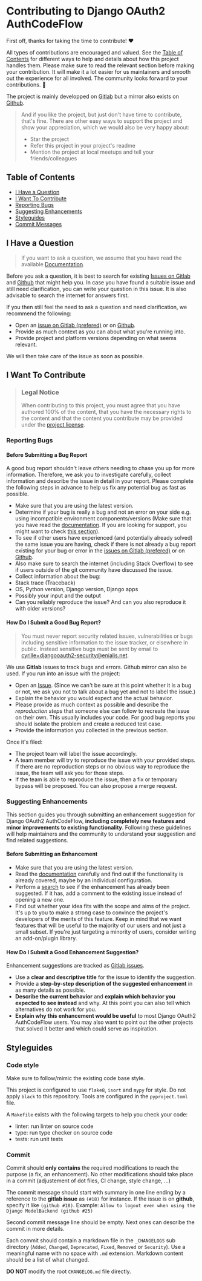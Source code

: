 <!-- omit in toc -->
# Contributing to Django OAuth2 AuthCodeFlow

First off, thanks for taking the time to contribute! ❤️

All types of contributions are encouraged and valued. See the [Table of Contents](#table-of-contents) for different ways to help and details about how this project handles them. Please make sure to read the relevant section before making your contribution. It will make it a lot easier for us maintainers and smooth out the experience for all involved. The community looks forward to your contributions. 🎉

The project is mainly developped on [Gitlab](https://gitlab.com/systra/qeto/lib/django-oauth2-authcodeflow) but a mirror also exists on [Github](https://github.com/jrd/django-oauth2-authcodeflow).

> And if you like the project, but just don't have time to contribute, that's fine. There are other easy ways to support the project and show your appreciation, which we would also be very happy about:
> - Star the project
> - Refer this project in your project's readme
> - Mention the project at local meetups and tell your friends/colleagues

<!-- omit in toc -->
## Table of Contents

- [I Have a Question](#i-have-a-question)
- [I Want To Contribute](#i-want-to-contribute)
- [Reporting Bugs](#reporting-bugs)
- [Suggesting Enhancements](#suggesting-enhancements)
- [Styleguides](#styleguides)
- [Commit Messages](#commit-messages)



## I Have a Question

> If you want to ask a question, we assume that you have read the available [Documentation](https://gitlab.com/systra/qeto/lib/django-oauth2-authcodeflow/-/blob/master/README.md).

Before you ask a question, it is best to search for existing [Issues on Gitlab](https://gitlab.com/systra/qeto/lib/django-oauth2-authcodeflow/issues) and [Github](https://github.com/jrd/django-oauth2-authcodeflow/issues) that might help you. In case you have found a suitable issue and still need clarification, you can write your question in this issue. It is also advisable to search the internet for answers first.

If you then still feel the need to ask a question and need clarification, we recommend the following:

- Open an [issue on Gitlab (prefered)](https://gitlab.com/systra/qeto/lib/django-oauth2-authcodeflow/issues/new) or on [Github](https://github.com/jrd/django-oauth2-authcodeflow/issues/new).
- Provide as much context as you can about what you're running into.
- Provide project and platform versions depending on what seems relevant.

We will then take care of the issue as soon as possible.

## I Want To Contribute

> ### Legal Notice <!-- omit in toc -->
> When contributing to this project, you must agree that you have authored 100% of the content, that you have the necessary rights to the content and that the content you contribute may be provided under the [project license](https://gitlab.com/systra/qeto/lib/django-oauth2-authcodeflow/-/blob/master/LICENSE).

### Reporting Bugs

<!-- omit in toc -->
#### Before Submitting a Bug Report

A good bug report shouldn't leave others needing to chase you up for more information. Therefore, we ask you to investigate carefully, collect information and describe the issue in detail in your report. Please complete the following steps in advance to help us fix any potential bug as fast as possible.

- Make sure that you are using the latest version.
- Determine if your bug is really a bug and not an error on your side e.g. using incompatible environment components/versions (Make sure that you have read the [documentation](https://gitlab.com/systra/qeto/lib/django-oauth2-authcodeflow/-/blob/master/README.md). If you are looking for support, you might want to check [this section](#i-have-a-question)).
- To see if other users have experienced (and potentially already solved) the same issue you are having, check if there is not already a bug report existing for your bug or error in the [issues on Gitlab (prefered)](https://gitlab.com/systra/qeto/lib/django-oauth2-authcodeflow/issues) or on [Github](https://github.com/jrd/django-oauth2-authcodeflow/issues).
- Also make sure to search the internet (including Stack Overflow) to see if users outside of the git community have discussed the issue.
- Collect information about the bug:
- Stack trace (Traceback)
- OS, Python version, Django version, Django apps
- Possibly your input and the output
- Can you reliably reproduce the issue? And can you also reproduce it with older versions?

<!-- omit in toc -->
#### How Do I Submit a Good Bug Report?

> You must never report security related issues, vulnerabilities or bugs including sensitive information to the issue tracker, or elsewhere in public. Instead sensitive bugs must be sent by email to <cyrille+djangooauth2-security@enialis.net>.

We use **Gitlab** issues to track bugs and errors. Github mirror can also be used. If you run into an issue with the project:

- Open an [Issue](https://gitlab.com/systra/qeto/lib/django-oauth2-authcodeflow/issues/new). (Since we can't be sure at this point whether it is a bug or not, we ask you not to talk about a bug yet and not to label the issue.)
- Explain the behavior you would expect and the actual behavior.
- Please provide as much context as possible and describe the *reproduction steps* that someone else can follow to recreate the issue on their own. This usually includes your code. For good bug reports you should isolate the problem and create a reduced test case.
- Provide the information you collected in the previous section.

Once it's filed:

- The project team will label the issue accordingly.
- A team member will try to reproduce the issue with your provided steps. If there are no reproduction steps or no obvious way to reproduce the issue, the team will ask you for those steps.
- If the team is able to reproduce the issue, then a fix or temporary bypass will be proposed. You can also propose a merge request.


### Suggesting Enhancements

This section guides you through submitting an enhancement suggestion for Django OAuth2 AuthCodeFlow, **including completely new features and minor improvements to existing functionality**. Following these guidelines will help maintainers and the community to understand your suggestion and find related suggestions.

<!-- omit in toc -->
#### Before Submitting an Enhancement

- Make sure that you are using the latest version.
- Read the [documentation](https://gitlab.com/systra/qeto/lib/django-oauth2-authcodeflow/-/blob/master/README.md) carefully and find out if the functionality is already covered, maybe by an individual configuration.
- Perform a [search](https://gitlab.com/systra/qeto/lib/django-oauth2-authcodeflow/issues) to see if the enhancement has already been suggested. If it has, add a comment to the existing issue instead of opening a new one.
- Find out whether your idea fits with the scope and aims of the project. It's up to you to make a strong case to convince the project's developers of the merits of this feature. Keep in mind that we want features that will be useful to the majority of our users and not just a small subset. If you're just targeting a minority of users, consider writing an add-on/plugin library.

<!-- omit in toc -->
#### How Do I Submit a Good Enhancement Suggestion?

Enhancement suggestions are tracked as [Gitlab issues](https://gitlab.com/systra/qeto/lib/django-oauth2-authcodeflow/issues).

- Use a **clear and descriptive title** for the issue to identify the suggestion.
- Provide a **step-by-step description of the suggested enhancement** in as many details as possible.
- **Describe the current behavior** and **explain which behavior you expected to see instead** and why. At this point you can also tell which alternatives do not work for you.
- **Explain why this enhancement would be useful** to most Django OAuth2 AuthCodeFlow users. You may also want to point out the other projects that solved it better and which could serve as inspiration.

## Styleguides
### Code style

Make sure to follow/mimic the existing code base style.

This project is configured to use `flake8`, `isort` and `mypy` for style. Do not apply `black` to this repository. Tools are configured in the `pyproject.toml` file.

A `Makefile` exists with the following targets to help you check your code:
- linter: run linter on source code
- type: run type checker on source code
- tests: run unit tests

### Commit

Commit should **only contains** the required modifications to reach the purpose (a fix, an enhancement). No other modifications should take place in a commit (adjustement of dot files, CI change, style change, …)

The commit message should start with summary in one line ending by a reference to the **gitlab issue** as `(#18)` for instance. If the issue is on **github**, specify it like `(github #18)`.
Example: `Allow to logout even when using the Django ModelBackend (github #25)`

Second commit message line should be empty. Next ones can describe the commit in more details.

Each commit should contain a markdown file in the `_CHANGELOGS` sub directory (`Added`, `Changed`, `Deprecated`, `Fixed`, `Removed` or `Security`). Use a meaningful name with no space with `.md` extension. Markdown content should be a list of what changed.

**DO NOT** modify the root `CHANGELOG.md` file directly.